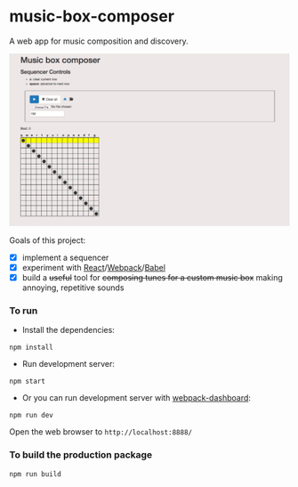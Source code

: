 # music-box-composer

A web app for music composition and discovery.

![screenshot](screenshot.png)

Goals of this project:
* [x] implement a sequencer 
* [x] experiment with [React](https://facebook.github.io/react/)/[Webpack](http://webpack.github.io/)/[Babel](https://babeljs.io/)
* [x] build a ~~useful~~ tool for ~~composing tunes for a custom music box~~ making annoying, repetitive sounds 

### To run

* Install the dependencies:

```
npm install
```

* Run development server:

```
npm start
```

* Or you can run development server with [webpack-dashboard](https://github.com/FormidableLabs/webpack-dashboard):

```
npm run dev
```

Open the web browser to `http://localhost:8888/`

### To build the production package

```
npm run build
```


